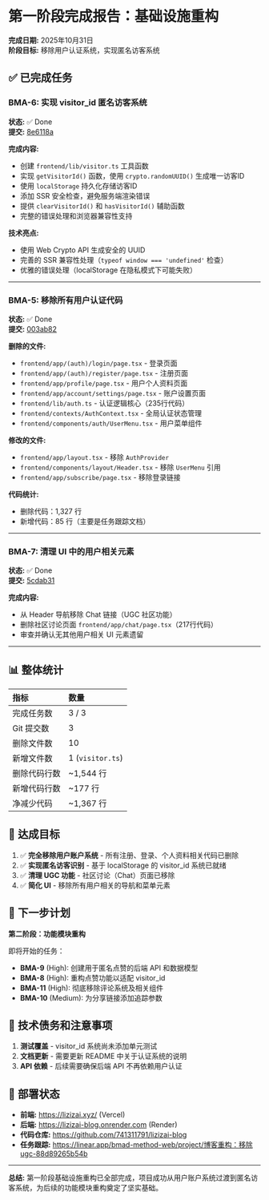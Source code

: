 # 第一阶段完成报告：基础设施重构

**完成日期:** 2025年10月31日  
**阶段目标:** 移除用户认证系统，实现匿名访客系统

## ✅ 已完成任务

### BMA-6: 实现 visitor_id 匿名访客系统
**状态:** ✅ Done  
**提交:** [8e6118a](https://github.com/741311791/lizizai-blog/commit/8e6118a)

**完成内容:**
- 创建 `frontend/lib/visitor.ts` 工具函数
- 实现 `getVisitorId()` 函数，使用 `crypto.randomUUID()` 生成唯一访客ID
- 使用 `localStorage` 持久化存储访客ID
- 添加 SSR 安全检查，避免服务端渲染错误
- 提供 `clearVisitorId()` 和 `hasVisitorId()` 辅助函数
- 完整的错误处理和浏览器兼容性支持

**技术亮点:**
- 使用 Web Crypto API 生成安全的 UUID
- 完善的 SSR 兼容性处理（`typeof window === 'undefined'` 检查）
- 优雅的错误处理（localStorage 在隐私模式下可能失败）

---

### BMA-5: 移除所有用户认证代码
**状态:** ✅ Done  
**提交:** [003ab82](https://github.com/741311791/lizizai-blog/commit/003ab82)

**删除的文件:**
- `frontend/app/(auth)/login/page.tsx` - 登录页面
- `frontend/app/(auth)/register/page.tsx` - 注册页面
- `frontend/app/profile/page.tsx` - 用户个人资料页面
- `frontend/app/account/settings/page.tsx` - 账户设置页面
- `frontend/lib/auth.ts` - 认证逻辑核心（235行代码）
- `frontend/contexts/AuthContext.tsx` - 全局认证状态管理
- `frontend/components/auth/UserMenu.tsx` - 用户菜单组件

**修改的文件:**
- `frontend/app/layout.tsx` - 移除 `AuthProvider`
- `frontend/components/layout/Header.tsx` - 移除 `UserMenu` 引用
- `frontend/app/subscribe/page.tsx` - 移除登录链接

**代码统计:**
- 删除代码：1,327 行
- 新增代码：85 行（主要是任务跟踪文档）

---

### BMA-7: 清理 UI 中的用户相关元素
**状态:** ✅ Done  
**提交:** [5cdab31](https://github.com/741311791/lizizai-blog/commit/5cdab31)

**完成内容:**
- 从 Header 导航移除 Chat 链接（UGC 社区功能）
- 删除社区讨论页面 `frontend/app/chat/page.tsx`（217行代码）
- 审查并确认无其他用户相关 UI 元素遗留

---

## 📊 整体统计

| 指标 | 数量 |
| :--- | :--- |
| 完成任务数 | 3 / 3 |
| Git 提交数 | 3 |
| 删除文件数 | 10 |
| 新增文件数 | 1 (`visitor.ts`) |
| 删除代码行数 | ~1,544 行 |
| 新增代码行数 | ~177 行 |
| 净减少代码 | ~1,367 行 |

## 🎯 达成目标

1. ✅ **完全移除用户账户系统** - 所有注册、登录、个人资料相关代码已删除
2. ✅ **实现匿名访客识别** - 基于 localStorage 的 visitor_id 系统已就绪
3. ✅ **清理 UGC 功能** - 社区讨论（Chat）页面已移除
4. ✅ **简化 UI** - 移除所有用户相关的导航和菜单元素

## 🔄 下一步计划

**第二阶段：功能模块重构**

即将开始的任务：
- **BMA-9** (High): 创建用于匿名点赞的后端 API 和数据模型
- **BMA-8** (High): 重构点赞功能以适配 visitor_id
- **BMA-11** (High): 彻底移除评论系统及相关组件
- **BMA-10** (Medium): 为分享链接添加追踪参数

## 📝 技术债务和注意事项

1. **测试覆盖** - visitor_id 系统尚未添加单元测试
2. **文档更新** - 需要更新 README 中关于认证系统的说明
3. **API 依赖** - 后续需要确保后端 API 不再依赖用户认证

## 🚀 部署状态

- **前端:** https://lizizai.xyz/ (Vercel)
- **后端:** https://lizizai-blog.onrender.com (Render)
- **代码仓库:** https://github.com/741311791/lizizai-blog
- **任务跟踪:** https://linear.app/bmad-method-web/project/博客重构：移除ugc-88d89265b54b

---

**总结:** 第一阶段基础设施重构已全部完成，项目成功从用户账户系统过渡到匿名访客系统，为后续的功能模块重构奠定了坚实基础。
